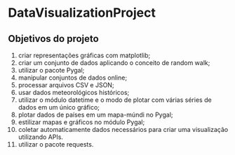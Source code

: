 # DataVisualizationProject

## Objetivos do projeto

1. criar representações gráficas com matplotlib;
2. criar um conjunto de dados aplicando o conceito de random walk;
3. utilizar o pacote Pygal;
4. manipular conjuntos de dados online;
5. processar arquivos CSV e JSON;
6. usar dados meteorológicos históricos;
7. utilizar o módulo datetime e o modo de plotar com várias séries de dados em um único gráfico;
8. plotar dados de países em um mapa-múndi no Pygal;
9. estilizar mapas e gráficos no módulo Pygal;
10. coletar automaticamente dados necessários para criar uma visualização utilizando APIs. 
11. utilizar o pacote requests.


